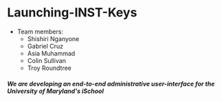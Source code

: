 # Launching-INST-Keys

* Team members:
  * Shishiri Nganyone
  * Gabriel Cruz
  * Asia Muhammad
  * Colin Sullivan
  * Troy Roundtree

##### We are developing an end-to-end administrative user-interface for the University of Maryland's iSchool
